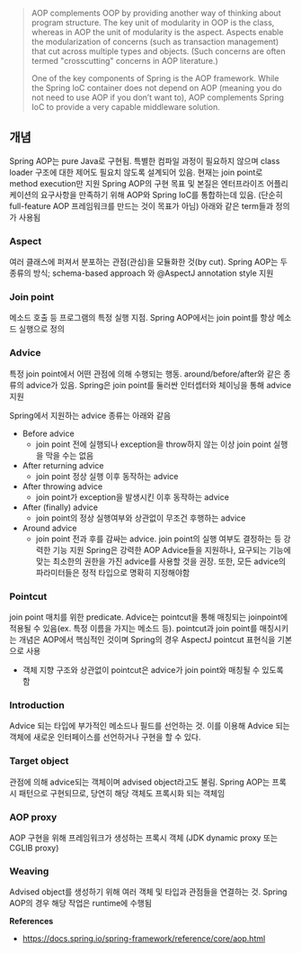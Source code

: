 > AOP complements OOP by providing another way of thinking about program structure. The key unit of modularity in OOP is the class, whereas in AOP the unit of modularity is the aspect. Aspects enable the modularization of concerns (such as transaction management) that cut across multiple types and objects. (Such concerns are often termed "crosscutting" concerns in AOP literature.)
> 
> One of the key components of Spring is the AOP framework. While the Spring IoC container does not depend on AOP (meaning you do not need to use AOP if you don’t want to), AOP complements Spring IoC to provide a very capable middleware solution.

## 개념
Spring AOP는 pure Java로 구현됨. 특별한 컴파일 과정이 필요하지 않으며 class loader 구조에 대한 제어도 필요치 않도록 설계되어 있음. 현재는 join point로 method execution만 지원
Spring AOP의 구현 목표 및 본질은 엔터프라이즈 어플리케이션의 요구사항을 만족하기 위해 AOP와 Spring IoC를 통합하는데 있음. (단순히 full-feature AOP 프레임워크를 만드는 것이 목표가 아님)
아래와 같은 term들과 정의가 사용됨
### Aspect
여러 클래스에 퍼져서 분포하는 관점(관심)을 모듈화한 것(by cut). Spring AOP는 두 종류의 방식; schema-based approach 와 @AspectJ annotation style 지원
### Join point
메소드 호출 등 프로그램의 특정 실행 지점. Spring AOP에서는 join point를 항상 메소드 실행으로 정의
### Advice
특정 join point에서 어떤 관점에 의해 수행되는 행동. around/before/after와 같은 종류의 advice가 있음. Spring은 join point를 둘러싼 인터셉터와 체이닝을 통해 advice 지원

Spring에서 지원하는 advice 종류는 아래와 같음
- Before advice
    - join point 전에 실행되나 exception을 throw하지 않는 이상 join point 실행을 막을 수는 없음
- After returning advice
    - join point 정상 실행 이후 동작하는 advice
- After throwing advice
    - join point가 exception을 발생시킨 이후 동작하는 advice
- After (finally) advice
    - join point의 정상 실행여부와 상관없이 무조건 후행하는 advice
- Around advice
    - join point 전과 후를 감싸는 advice. join point의 실행 여부도 결정하는 등 강력한 기능 지원
Spring은 강력한 AOP Advice들을 지원하나, 요구되는 기능에 맞는 최소한의 권한을 가진 advice를 사용할 것을 권장. 또한, 모든 advice의 파라미터들은 정적 타입으로 명확히 지정해야함
### Pointcut
join point 매치를 위한 predicate. Advice는 pointcut을 통해 매칭되는 joinpoint에 적용될 수 있음(ex. 특정 이름을 가지는 메소드 등). pointcut과 join point를 매칭시키는 개념은 AOP에서 핵심적인 것이며 Spring의 경우 AspectJ pointcut 표현식을 기본으로 사용
- 객체 지향 구조와 상관없이 pointcut은 advice가 join point와 매칭될 수 있도록 함
### Introduction
Advice 되는 타입에 부가적인 메소드나 필드를 선언하는 것. 이를 이용해 Advice 되는 객체에 새로운 인터페이스를 선언하거나 구현을 할 수 있다.
### Target object
관점에 의해 advice되는 객체이며 advised object라고도 불림. Spring AOP는 프록시 패턴으로 구현되므로, 당연히 해당 객체도 프록시화 되는 객체임
### AOP proxy
AOP 구현을 위해 프레임워크가 생성하는 프록시 객체 (JDK dynamic proxy 또는 CGLIB proxy)
### Weaving
Advised object를 생성하기 위해 여러 객체 및 타입과 관점들을 연결하는 것. Spring AOP의 경우 해당 작업은 runtime에 수행됨


**References**
- https://docs.spring.io/spring-framework/reference/core/aop.html